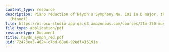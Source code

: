 ```yaml
---
content_type: resource
description: Piano reduction of Haydn's Symphony No. 101 in D major, third movement
  (Minuet).
file: https://ol-ocw-studio-app-qa.s3.amazonaws.com/courses/21m-350-musical-analysis-spring-2008/72473ea54624c7bd08a692edf416191a_haydn_symph_red.pdf
file_type: application/pdf
resourcetype: Document
title: haydn_symph_red.pdf
uid: 72473ea5-4624-c7bd-08a6-92edf416191a
---
```

